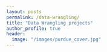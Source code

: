 ```yaml
---
layout: posts
permalink: /data-wrangling/
title: "Data Wrangling projects"
author_profile: true
header:
  image: "/images/purdue_cover.jpg"
---
```



